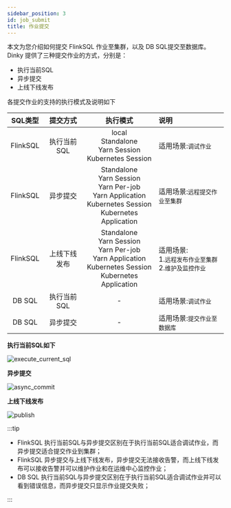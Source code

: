 ```yaml
---
sidebar_position: 3
id: job_submit
title: 作业提交
---
```


本文为您介绍如何提交 FlinkSQL 作业至集群，以及 DB SQL提交至数据库。Dinky 提供了三种提交作业的方式，分别是：

- 执行当前SQL
- 异步提交
- 上线下线发布

各提交作业的支持的执行模式及说明如下

| SQL类型  |   提交方式   |                           执行模式                           | 说明                                                        |
| :------: | :----------: | :----------------------------------------------------------: | :---------------------------------------------------------- |
| FlinkSQL | 执行当前SQL  | local<br/> Standalone<br/> Yarn Session<br/>  Kubernetes Session | 适用场景:`调试作业`                                         |
| FlinkSQL |   异步提交   | Standalone<br/> Yarn Session<br/> Yarn Per-job<br/> Yarn Application<br/> Kubernetes Session<br/> Kubernetes Application | 适用场景:`远程提交作业至集群`                               |
| FlinkSQL | 上线下线发布 | Standalone<br/> Yarn Session<br/> Yarn Per-job<br/> Yarn Application<br/> Kubernetes Session<br/> Kubernetes Application | 适用场景:<br/>1.`远程发布作业至集群`<br/>2.`维护及监控作业` |
|  DB SQL  | 执行当前SQL  |                              -                               | 适用场景:`调试作业`                                         |
|  DB SQL  |   异步提交   |                              -                               | 适用场景:`提交作业至数据库`                                 |



**执行当前SQL如下**

![execute_current_sql](http://www.aiwenmo.com/dinky/docs/administrator_guide/studio/job_ops/job_submit/execute_current_sql.png)



**异步提交**

![async_commit](http://www.aiwenmo.com/dinky/docs/administrator_guide/studio/job_ops/job_submit/async_commit.png)



**上线下线发布**

![publish](http://www.aiwenmo.com/dinky/docs/administrator_guide/studio/job_ops/job_submit/publish.png)



:::tip

- FlinkSQL 执行当前SQL与异步提交区别在于执行当前SQL适合调试作业，而异步提交适合提交作业到集群；
- FlinkSQL 异步提交与上线下线发布，异步提交无法接收告警，而上线下线发布可以接收告警并可以维护作业和在运维中心监控作业；
- DB SQL 执行当前SQL与异步提交区别在于执行当前SQL适合调试作业并可以看到错误信息，而异步提交只显示作业提交失败；

:::
